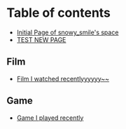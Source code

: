 # Table of contents

* [Initial Page of snowy\_smile's space](README.md)
* [TEST NEW PAGE](test-new-page.md)

## Film

* [Film I watched recentlyyyyyy~~](film/film-i-watched-recently.md)

## Game

* [Game I played recently](game/game-i-played-recently.md)

